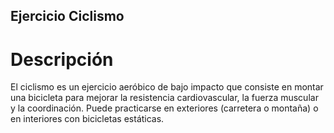 ## Ejercicio Ciclismo

# Descripción
El ciclismo es un ejercicio aeróbico de bajo impacto que consiste en montar una bicicleta para mejorar la resistencia cardiovascular, la fuerza muscular y la coordinación. Puede practicarse en exteriores (carretera o montaña) o en interiores con bicicletas estáticas.